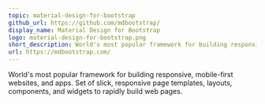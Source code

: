 ```yaml
---
topic: material-design-for-bootstrap
github_url: https://github.com/mdbootstrap/
display_name: Material Design for Bootstrap
logo: material-design-for-bootstrap.png
short_description: World's most popular framework for building responsive, mobile-first websites and apps.
url: https://mdbootstrap.com/
---
```

World's most popular framework for building responsive, mobile-first websites, and apps. Set of slick, responsive page templates, layouts, components, and widgets to rapidly build web pages.